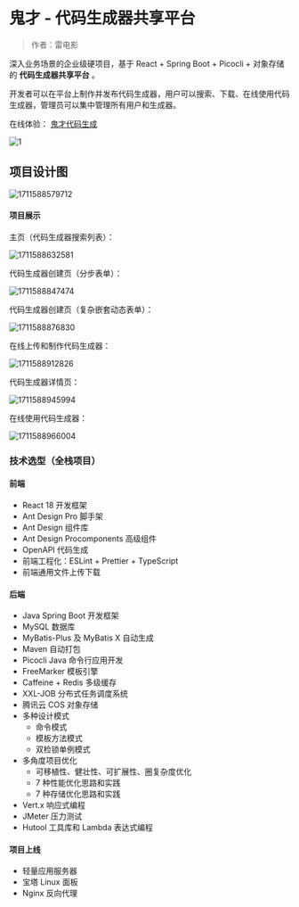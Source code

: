 # 鬼才 - 代码生成器共享平台

> 作者：雷电影



深入业务场景的企业级硬项目，基于 React + Spring Boot + Picocli + 对象存储的 **代码生成器共享平台** 。

开发者可以在平台上制作并发布代码生成器，用户可以搜索、下载、在线使用代码生成器，管理员可以集中管理所有用户和生成器。

在线体验： [鬼才代码生成](http://159.75.102.144/) 

![1](https://guicai-1310088046.cos.ap-guangzhou.myqcloud.com/image%2F1711588508275.png)



## 项目设计图

![1711588579712](https://guicai-1310088046.cos.ap-guangzhou.myqcloud.com/image%2F1711588579712.png)



#### 项目展示

主页（代码生成器搜索列表）：

![1711588632581](https://guicai-1310088046.cos.ap-guangzhou.myqcloud.com/image%2F1711588632581.png)

代码生成器创建页（分步表单）：

![1711588847474](https://guicai-1310088046.cos.ap-guangzhou.myqcloud.com/image%2F1711588847474.png)

代码生成器创建页（复杂嵌套动态表单）：

![1711588876830](https://guicai-1310088046.cos.ap-guangzhou.myqcloud.com/image%2F1711588876830.png)

在线上传和制作代码生成器：

![1711588912826](https://guicai-1310088046.cos.ap-guangzhou.myqcloud.com/image%2F1711588912826.png)

代码生成器详情页：

![1711588945994](https://guicai-1310088046.cos.ap-guangzhou.myqcloud.com/image%2F1711588945994.png)

在线使用代码生成器：

![1711588966004](https://guicai-1310088046.cos.ap-guangzhou.myqcloud.com/image%2F1711588966004.png)

### 技术选型（全栈项目）

#### 前端

- React 18 开发框架
- Ant Design Pro 脚手架
- Ant Design 组件库
- Ant Design Procomponents 高级组件
- OpenAPI 代码生成
- 前端工程化：ESLint + Prettier + TypeScript
- 前端通用文件上传下载



#### 后端

- Java Spring Boot 开发框架
- MySQL 数据库
- MyBatis-Plus 及 MyBatis X 自动生成
- Maven 自动打包
- Picocli Java 命令行应用开发
- FreeMarker 模板引擎
- Caffeine + Redis 多级缓存
- XXL-JOB 分布式任务调度系统
- 腾讯云 COS 对象存储
- 多种设计模式
  - 命令模式
  - 模板方法模式
  - 双检锁单例模式
- 多角度项目优化
  - 可移植性、健壮性、可扩展性、圈复杂度优化
  - 7 种性能优化思路和实践
  - 7 种存储优化思路和实践
- Vert.x 响应式编程
- JMeter 压力测试
- Hutool 工具库和 Lambda 表达式编程



#### 项目上线

- 轻量应用服务器
- 宝塔 Linux 面板
- Nginx 反向代理
